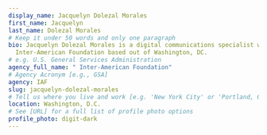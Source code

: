```yaml
---
display_name: Jacquelyn Dolezal Morales
first_name: Jacquelyn
last_name: Dolezal Morales
# Keep it under 50 words and only one paragraph
bio: Jacquelyn Dolezal Morales is a digital communications specialist with the
  Inter-American Foundation based out of Washington, DC.
# e.g. U.S. General Services Administration
agency_full_name: " Inter-American Foundation"
# Agency Acronym [e.g., GSA]
agency: IAF
slug: jacquelyn-dolezal-morales
# Tell us where you live and work [e.g. 'New York City' or 'Portland, OR']
location: Washington, D.C.
# See [URL] for a full list of profile photo options
profile_photo: digit-dark
---
```

